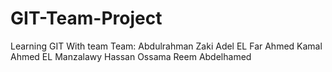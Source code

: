 # GIT-Team-Project
Learning GIT With team
Team:
Abdulrahman Zaki
Adel EL Far
Ahmed Kamal
Ahmed EL Manzalawy
Hassan Ossama
Reem Abdelhamed

